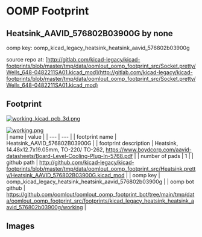 # OOMP Footprint  
## Heatsink_AAVID_576802B03900G  by none  
  
oomp key: oomp_kicad_legacy_heatsink_heatsink_aavid_576802b03900g  
  
source repo at: [http://gitlab.com/kicad-legacy/kicad-footprints/blob/master/tmp/data/oomlout_oomp_footprint_src/Socket.pretty/Wells_648-0482211SA01.kicad_mod](http://gitlab.com/kicad-legacy/kicad-footprints/blob/master/tmp/data/oomlout_oomp_footprint_src/Socket.pretty/Wells_648-0482211SA01.kicad_mod)  
## Footprint  
  
[![working_kicad_pcb_3d.png](working_kicad_pcb_3d_600.png)](working_kicad_pcb_3d.png)  
  
[![working.png](working_600.png)](working.png)  
| name | value | 
| --- | --- | 
| footprint name | Heatsink_AAVID_576802B03900G | 
| footprint description | Heatsink, 14.48x12.7x19.05mm, TO-220/ TO-262, https://www.boydcorp.com/aavid-datasheets/Board-Level-Cooling-Plug-In-5768.pdf | 
| number of pads | 1 | 
| github path | http://github.com/kicad-legacy/kicad-footprints/blob/master/tmp/data/oomlout_oomp_footprint_src/Heatsink.pretty/Heatsink_AAVID_576802B03900G.kicad_mod | 
| oomp key | oomp_kicad_legacy_heatsink_heatsink_aavid_576802b03900g | 
| oomp bot github | https://github.com/oomlout/oomlout_oomp_footprint_bot/tree/main/tmp/data/oomlout_oomp_footprint_src/footprints/kicad_legacy_heatsink_heatsink_aavid_576802b03900g/working | 
## Images  
